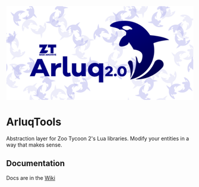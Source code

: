 <img src="arluq2-github-social-preview.png" alt="Arluq logo"/>

# ArluqTools
Abstraction layer for Zoo Tycoon 2's Lua libraries. Modify your entities in a way that makes sense.

## Documentation

Docs are in the [Wiki](https://github.com/ZtModArchive/ArluqTools/wiki)
